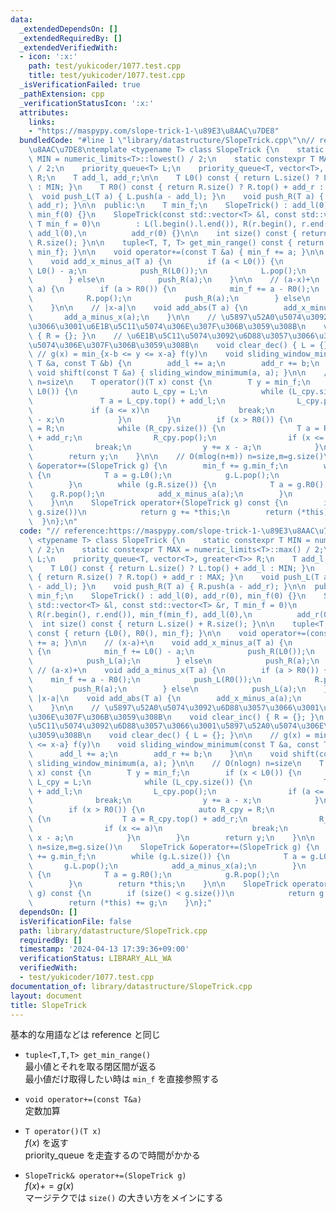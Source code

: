 ```yaml
---
data:
  _extendedDependsOn: []
  _extendedRequiredBy: []
  _extendedVerifiedWith:
  - icon: ':x:'
    path: test/yukicoder/1077.test.cpp
    title: test/yukicoder/1077.test.cpp
  _isVerificationFailed: true
  _pathExtension: cpp
  _verificationStatusIcon: ':x:'
  attributes:
    links:
    - "https://maspypy.com/slope-trick-1-\u89E3\u8AAC\u7DE8"
  bundledCode: "#line 1 \"library/datastructure/SlopeTrick.cpp\"\n// reference:https://maspypy.com/slope-trick-1-\u89E3\
    \u8AAC\u7DE8\ntemplate <typename T> class SlopeTrick {\n    static constexpr T\
    \ MIN = numeric_limits<T>::lowest() / 2;\n    static constexpr T MAX = numeric_limits<T>::max()\
    \ / 2;\n    priority_queue<T> L;\n    priority_queue<T, vector<T>, greater<T>>\
    \ R;\n    T add_l, add_r;\n\n    T L0() const { return L.size() ? L.top() + add_l\
    \ : MIN; }\n    T R0() const { return R.size() ? R.top() + add_r : MAX; }\n  \
    \  void push_L(T a) { L.push(a - add_l); }\n    void push_R(T a) { R.push(a -\
    \ add_r); }\n\n  public:\n    T min_f;\n    SlopeTrick() : add_l(0), add_r(0),\
    \ min_f(0) {}\n    SlopeTrick(const std::vector<T> &l, const std::vector<T> &r,\
    \ T min_f = 0)\n        : L(l.begin().l.end()), R(r.begin(), r.end()), min_f(min_f),\
    \ add_l(0),\n          add_r(0) {}\n\n    int size() const { return L.size() +\
    \ R.size(); }\n\n    tuple<T, T, T> get_min_range() const { return {L0(), R0(),\
    \ min_f}; }\n\n    void operator+=(const T &a) { min_f += a; }\n\n    // (x-a)+\n\
    \    void add_x_minus_a(T a) {\n        if (a < L0()) {\n            min_f +=\
    \ L0() - a;\n            push_R(L0());\n            L.pop();\n            push_L(a);\n\
    \        } else\n            push_R(a);\n    }\n\n    // (a-x)+\n    void add_a_minus_x(T\
    \ a) {\n        if (a > R0()) {\n            min_f += a - R0();\n            push_L(R0());\n\
    \            R.pop();\n            push_R(a);\n        } else\n            push_L(a);\n\
    \    }\n\n    // |x-a|\n    void add_abs(T a) {\n        add_x_minus_a(a);\n \
    \       add_a_minus_x(a);\n    }\n\n    // \u5897\u52A0\u5074\u3092\u6D88\u3057\
    \u3066\u3001\u6E1B\u5C11\u5074\u306E\u307F\u306B\u3059\u308B\n    void clear_inc()\
    \ { R = {}; }\n    // \u6E1B\u5C11\u5074\u3092\u6D88\u3057\u3066\u3001\u5897\u52A0\
    \u5074\u306E\u307F\u306B\u3059\u308B\n    void clear_dec() { L = {}; }\n\n   \
    \ // g(x) = min_{x-b <= y <= x-a} f(y)\n    void sliding_window_minimum(const\
    \ T &a, const T &b) {\n        add_l += a;\n        add_r += b;\n    }\n\n   \
    \ void shift(const T &a) { sliding_window_minimum(a, a); }\n\n    // O(nlogn)\
    \ n=size\n    T operator()(T x) const {\n        T y = min_f;\n        if (x <\
    \ L0()) {\n            auto L_cpy = L;\n            while (L_cpy.size()) {\n \
    \               T a = L_cpy.top() + add_l;\n                L_cpy.pop();\n   \
    \             if (a <= x)\n                    break;\n                y += a\
    \ - x;\n            }\n        }\n        if (x > R0()) {\n            auto R_cpy\
    \ = R;\n            while (R_cpy.size()) {\n                T a = R_cpy.top()\
    \ + add_r;\n                R_cpy.pop();\n                if (x <= a)\n      \
    \              break;\n                y += x - a;\n            }\n        }\n\
    \        return y;\n    }\n\n    // O(mlog(n+m)) n=size,m=g.size()\n    SlopeTrick\
    \ &operator+=(SlopeTrick g) {\n        min_f += g.min_f;\n        while (g.L.size())\
    \ {\n            T a = g.L0();\n            g.L.pop();\n            add_a_minus_x(a);\n\
    \        }\n        while (g.R.size()) {\n            T a = g.R0();\n        \
    \    g.R.pop();\n            add_x_minus_a(a);\n        }\n        return *this;\n\
    \    }\n\n    SlopeTrick operator+(SlopeTrick g) const {\n        if (size() <\
    \ g.size())\n            return g += *this;\n        return (*this) += g;\n  \
    \  }\n};\n"
  code: "// reference:https://maspypy.com/slope-trick-1-\u89E3\u8AAC\u7DE8\ntemplate\
    \ <typename T> class SlopeTrick {\n    static constexpr T MIN = numeric_limits<T>::lowest()\
    \ / 2;\n    static constexpr T MAX = numeric_limits<T>::max() / 2;\n    priority_queue<T>\
    \ L;\n    priority_queue<T, vector<T>, greater<T>> R;\n    T add_l, add_r;\n\n\
    \    T L0() const { return L.size() ? L.top() + add_l : MIN; }\n    T R0() const\
    \ { return R.size() ? R.top() + add_r : MAX; }\n    void push_L(T a) { L.push(a\
    \ - add_l); }\n    void push_R(T a) { R.push(a - add_r); }\n\n  public:\n    T\
    \ min_f;\n    SlopeTrick() : add_l(0), add_r(0), min_f(0) {}\n    SlopeTrick(const\
    \ std::vector<T> &l, const std::vector<T> &r, T min_f = 0)\n        : L(l.begin().l.end()),\
    \ R(r.begin(), r.end()), min_f(min_f), add_l(0),\n          add_r(0) {}\n\n  \
    \  int size() const { return L.size() + R.size(); }\n\n    tuple<T, T, T> get_min_range()\
    \ const { return {L0(), R0(), min_f}; }\n\n    void operator+=(const T &a) { min_f\
    \ += a; }\n\n    // (x-a)+\n    void add_x_minus_a(T a) {\n        if (a < L0())\
    \ {\n            min_f += L0() - a;\n            push_R(L0());\n            L.pop();\n\
    \            push_L(a);\n        } else\n            push_R(a);\n    }\n\n   \
    \ // (a-x)+\n    void add_a_minus_x(T a) {\n        if (a > R0()) {\n        \
    \    min_f += a - R0();\n            push_L(R0());\n            R.pop();\n   \
    \         push_R(a);\n        } else\n            push_L(a);\n    }\n\n    //\
    \ |x-a|\n    void add_abs(T a) {\n        add_x_minus_a(a);\n        add_a_minus_x(a);\n\
    \    }\n\n    // \u5897\u52A0\u5074\u3092\u6D88\u3057\u3066\u3001\u6E1B\u5C11\u5074\
    \u306E\u307F\u306B\u3059\u308B\n    void clear_inc() { R = {}; }\n    // \u6E1B\
    \u5C11\u5074\u3092\u6D88\u3057\u3066\u3001\u5897\u52A0\u5074\u306E\u307F\u306B\
    \u3059\u308B\n    void clear_dec() { L = {}; }\n\n    // g(x) = min_{x-b <= y\
    \ <= x-a} f(y)\n    void sliding_window_minimum(const T &a, const T &b) {\n  \
    \      add_l += a;\n        add_r += b;\n    }\n\n    void shift(const T &a) {\
    \ sliding_window_minimum(a, a); }\n\n    // O(nlogn) n=size\n    T operator()(T\
    \ x) const {\n        T y = min_f;\n        if (x < L0()) {\n            auto\
    \ L_cpy = L;\n            while (L_cpy.size()) {\n                T a = L_cpy.top()\
    \ + add_l;\n                L_cpy.pop();\n                if (a <= x)\n      \
    \              break;\n                y += a - x;\n            }\n        }\n\
    \        if (x > R0()) {\n            auto R_cpy = R;\n            while (R_cpy.size())\
    \ {\n                T a = R_cpy.top() + add_r;\n                R_cpy.pop();\n\
    \                if (x <= a)\n                    break;\n                y +=\
    \ x - a;\n            }\n        }\n        return y;\n    }\n\n    // O(mlog(n+m))\
    \ n=size,m=g.size()\n    SlopeTrick &operator+=(SlopeTrick g) {\n        min_f\
    \ += g.min_f;\n        while (g.L.size()) {\n            T a = g.L0();\n     \
    \       g.L.pop();\n            add_a_minus_x(a);\n        }\n        while (g.R.size())\
    \ {\n            T a = g.R0();\n            g.R.pop();\n            add_x_minus_a(a);\n\
    \        }\n        return *this;\n    }\n\n    SlopeTrick operator+(SlopeTrick\
    \ g) const {\n        if (size() < g.size())\n            return g += *this;\n\
    \        return (*this) += g;\n    }\n};"
  dependsOn: []
  isVerificationFile: false
  path: library/datastructure/SlopeTrick.cpp
  requiredBy: []
  timestamp: '2024-04-13 17:39:36+09:00'
  verificationStatus: LIBRARY_ALL_WA
  verifiedWith:
  - test/yukicoder/1077.test.cpp
documentation_of: library/datastructure/SlopeTrick.cpp
layout: document
title: SlopeTrick
---
```


基本的な用語などは reference と同じ  

* ```tuple<T,T,T> get_min_range()```  
最小値とそれを取る閉区間が返る  
最小値だけ取得したい時は ```min_f``` を直接参照する  

* ```void operator+=(const T&a)```  
定数加算

* ```T operator()(T x)```  
$f(x)$ を返す  
priority_queue を走査するので時間がかかる  

* ```SlopeTrick& operator+=(SlopeTrick g)```  
$f(x)+=g(x)$  
マージテクでは ```size()``` の大きい方をメインにする



 
